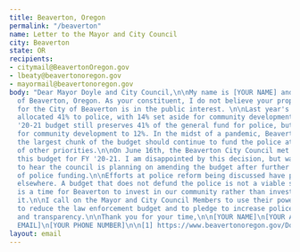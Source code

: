 ```yaml
---
title: Beaverton, Oregon
permalink: "/beaverton"
name: Letter to the Mayor and City Council
city: Beaverton
state: OR
recipients:
- citymail@BeavertonOregon.gov
- lbeaty@beavertonoregon.gov
- mayormail@beavertonoregon.gov
body: "Dear Mayor Doyle and City Council,\n\nMy name is [YOUR NAME] and I am a resident
  of Beaverton, Oregon. As your constituent, I do not believe your proposed budget
  for the City of Beaverton is in the public interest. \n\nLast year's proposed budget
  allocated 41% to police, with 14% set aside for community development. The proposed
  '20-21 budget still preserves 41% of the general fund for police, but cuts the allocation
  for community development to 12%. In the midst of a pandemic, Beaverton has decided
  the largest chunk of the budget should continue to fund the police at the expense
  of other priorities.\n\nOn June 16th, the Beaverton City Council met and adopted
  this budget for FY '20-21. I am disappointed by this decision, but was heartened
  to hear the council is planning on amending the budget after further consideration
  of police funding.\n\nEfforts at police reform being discussed have proven ineffective
  elsewhere. A budget that does not defund the police is not a viable solution. This
  is a time for Beaverton to invest in our community rather than investing in policing
  it.\n\nI call on the Mayor and City Council Members to use their powers to continue
  to reduce the law enforcement budget and to pledge to increase police accountability
  and transparency.\n\nThank you for your time,\n\n[YOUR NAME]\n[YOUR ADDRESS]\n[YOUR
  EMAIL]\n[YOUR PHONE NUMBER]\n\n[1] https://www.beavertonoregon.gov/DocumentCenter/View/28690/General-Fund-Summary"
layout: email
---
```


